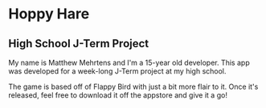 # Hoppy Hare
## High School J-Term Project

My name is Matthew Mehrtens and I'm a 15-year old developer. This app was developed for a week-long J-Term project at my high school.

The game is based off of Flappy Bird with just a bit more flair to it. Once it's released, feel free to download it off the appstore and give it a go!